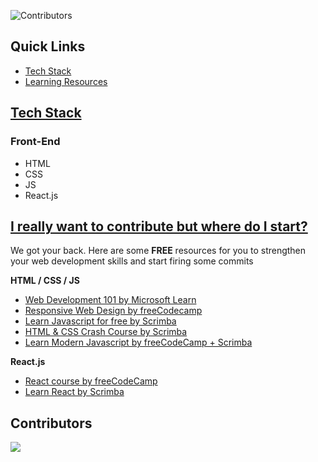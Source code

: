 ![Contributors](https://badgen.net/github/contributors/nisalrenuja/Web-Dev)

## Quick Links

- [Tech Stack](#tech-stack)
- [Learning Resources](#i-really-want-to-contribute-but-where-do-i-start)

## [Tech Stack](#Tech-Stack)

### Front-End
- HTML 
- CSS
- JS
- React.js

<!-- Add system architecture -->

## [I really want to contribute but where do I start?](#resources) 

We got your back. Here are some **FREE** resources for you to strengthen your web development skills and start firing some commits 

**HTML / CSS / JS**

- [Web Development 101 by Microsoft Learn](https://docs.microsoft.com/en-us/learn/paths/web-development-101/)
- [Responsive Web Design by freeCodecamp](https://www.freecodecamp.org/learn/responsive-web-design/)
- [Learn Javascript for free by Scrimba](https://scrimba.com/learn/learnjavascript)
- [HTML & CSS Crash Course by Scrimba](https://scrimba.com/learn/htmlcss)
- [Learn Modern Javascript by freeCodeCamp + Scrimba](https://scrimba.com/learn/es6)


**React.js**

- [React course by freeCodeCamp](https://www.freecodecamp.org/learn/front-end-libraries/#react)
- [Learn React by Scrimba](https://scrimba.com/learn/learnreact)

## Contributors

<a href="https://github.com/nisalrenuja/AuditFirm/graphs/contributors">
  <img src="https://contrib.rocks/image?repo=nisalrenuja/Web-Dev" />
</a>




